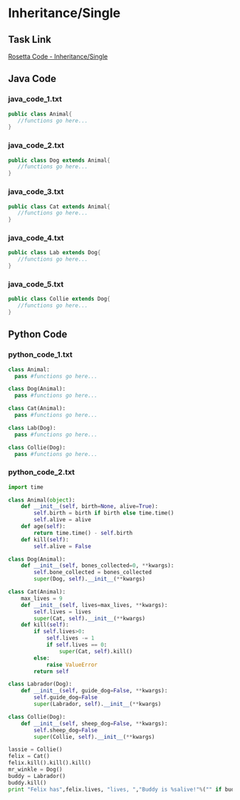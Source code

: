 # Inheritance/Single

## Task Link
[Rosetta Code - Inheritance/Single](https://rosettacode.org/wiki/Inheritance/Single)

## Java Code
### java_code_1.txt
```java
public class Animal{
   //functions go here...
}

```

### java_code_2.txt
```java
public class Dog extends Animal{
   //functions go here...
}

```

### java_code_3.txt
```java
public class Cat extends Animal{
   //functions go here...
}

```

### java_code_4.txt
```java
public class Lab extends Dog{
   //functions go here...
}

```

### java_code_5.txt
```java
public class Collie extends Dog{
   //functions go here...
}

```

## Python Code
### python_code_1.txt
```python
class Animal:
  pass #functions go here...

class Dog(Animal):
  pass #functions go here...

class Cat(Animal):
  pass #functions go here...

class Lab(Dog):
  pass #functions go here...

class Collie(Dog):
  pass #functions go here...

```

### python_code_2.txt
```python
import time

class Animal(object):
    def __init__(self, birth=None, alive=True):
        self.birth = birth if birth else time.time()
        self.alive = alive
    def age(self):
        return time.time() - self.birth
    def kill(self):
        self.alive = False

class Dog(Animal):
    def __init__(self, bones_collected=0, **kwargs):
        self.bone_collected = bones_collected
        super(Dog, self).__init__(**kwargs)

class Cat(Animal):
    max_lives = 9
    def __init__(self, lives=max_lives, **kwargs):
        self.lives = lives
        super(Cat, self).__init__(**kwargs)
    def kill(self):
        if self.lives>0:
            self.lives -= 1
            if self.lives == 0:
                super(Cat, self).kill()
        else:
            raise ValueError
        return self

class Labrador(Dog):
    def __init__(self, guide_dog=False, **kwargs):
        self.guide_dog=False
        super(Labrador, self).__init__(**kwargs)

class Collie(Dog):
    def __init__(self, sheep_dog=False, **kwargs):
        self.sheep_dog=False
        super(Collie, self).__init__(**kwargs)

lassie = Collie()
felix = Cat()
felix.kill().kill().kill()
mr_winkle = Dog()
buddy = Labrador()
buddy.kill()
print "Felix has",felix.lives, "lives, ","Buddy is %salive!"%("" if buddy.alive else "not ")

```

